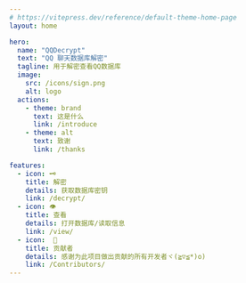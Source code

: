 ```yaml
---
# https://vitepress.dev/reference/default-theme-home-page
layout: home

hero:
  name: "QQDecrypt"
  text: "QQ 聊天数据库解密"
  tagline: 用于解密查看QQ数据库
  image:
    src: /icons/sign.png
    alt: logo  
  actions:
    - theme: brand
      text: 这是什么
      link: /introduce
    - theme: alt
      text: 致谢
      link: /thanks

features:
  - icon: 🗝
    title: 解密
    details: 获取数据库密钥
    link: /decrypt/
  - icon: 👁‍
    title: 查看
    details: 打开数据库/读取信息
    link: /view/
  - icon:  🧑  
    title: 贡献者
    details: 感谢为此项目做出贡献的所有开发者ヾ(≧▽≦*)o)
    link: /Contributors/
---
```


